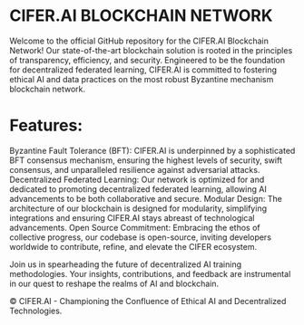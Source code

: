 # CIFER.AI BLOCKCHAIN NETWORK

Welcome to the official GitHub repository for the CIFER.AI Blockchain Network! Our state-of-the-art blockchain solution is rooted in the principles of transparency, efficiency, and security. Engineered to be the foundation for decentralized federated learning, CIFER.AI is committed to fostering ethical AI and data practices on the most robust Byzantine mechanism blockchain network.
# Features:
Byzantine Fault Tolerance (BFT): CIFER.AI is underpinned by a sophisticated BFT consensus mechanism, ensuring the highest levels of security, swift consensus, and unparalleled resilience against adversarial attacks.
Decentralized Federated Learning: Our network is optimized for and dedicated to promoting decentralized federated learning, allowing AI advancements to be both collaborative and secure.
Modular Design: The architecture of our blockchain is designed for modularity, simplifying integrations and ensuring CIFER.AI stays abreast of technological advancements.
Open Source Commitment: Embracing the ethos of collective progress, our codebase is open-source, inviting developers worldwide to contribute, refine, and elevate the CIFER ecosystem.

Join us in spearheading the future of decentralized AI training methodologies. Your insights, contributions, and feedback are instrumental in our quest to reshape the realms of AI and blockchain.

© CIFER.AI - Championing the Confluence of Ethical AI and Decentralized Technologies.
